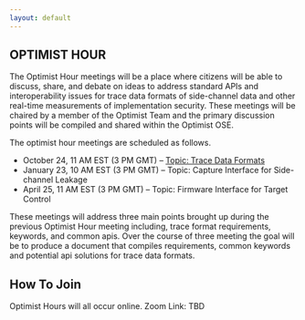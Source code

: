 ```yaml
---
layout: default
---
```


## OPTIMIST HOUR

The Optimist Hour meetings will be a place where citizens will be able
to discuss, share, and debate on ideas to address standard APIs and
interoperability issues for trace data formats of side-channel data
and other real-time measurements of implementation security. These
meetings will be chaired by a member of the Optimist Team and the
primary discussion points will be compiled and shared within the
Optimist OSE.

The optimist hour meetings are scheduled as follows.

* October 24, 11 AM EST (3 PM GMT) – [Topic: Trace Data Formats](https://optimist-ose.org/working-group)
* January 23, 10 AM EST (3 PM GMT) – Topic: Capture Interface for Side-channel Leakage
* April 25, 11 AM EST (3 PM GMT) – Topic: Firmware Interface for Target Control

These meetings will address three main points brought up during the
previous Optimist Hour meeting including, trace format requirements,
keywords, and common apis. Over the course of three meeting the goal
will be to produce a document that compiles requirements, common
keywords and potential api solutions for trace data formats.

## How To Join

Optimist Hours will all occur online.
Zoom Link: TBD
